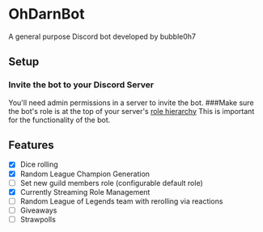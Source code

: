 # OhDarnBot
A general purpose Discord bot developed by bubble0h7

## Setup
### Invite the bot to your Discord Server
You'll need admin permissions in a server to invite the bot.
###Make sure the bot's role is at the top of your server's [role hierarchy](https://support.discordapp.com/hc/en-us/articles/214836687-Role-Management-101)
This is important for the functionality of the bot.

## Features
- [x] Dice rolling
- [x] Random League Champion Generation
- [ ] Set new guild members role (configurable default role)
- [x] Currently Streaming Role Management
- [ ] Random League of Legends team with rerolling via reactions
- [ ] Giveaways
- [ ] Strawpolls